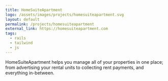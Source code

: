 ```yaml
---
title: HomeSuiteApartment
logo: /assets/images/projects/homesuiteapartment.svg
layout: default
permalink: /projects/homesuiteapartment
external_link: https://homesuiteapartment.com
tags:
  - rails
  - tailwind
  - js
---
```


HomeSuiteApartment helps you manage all of your properties in one place; from advertising your rental units to collecting rent payments, and everything in-between.
